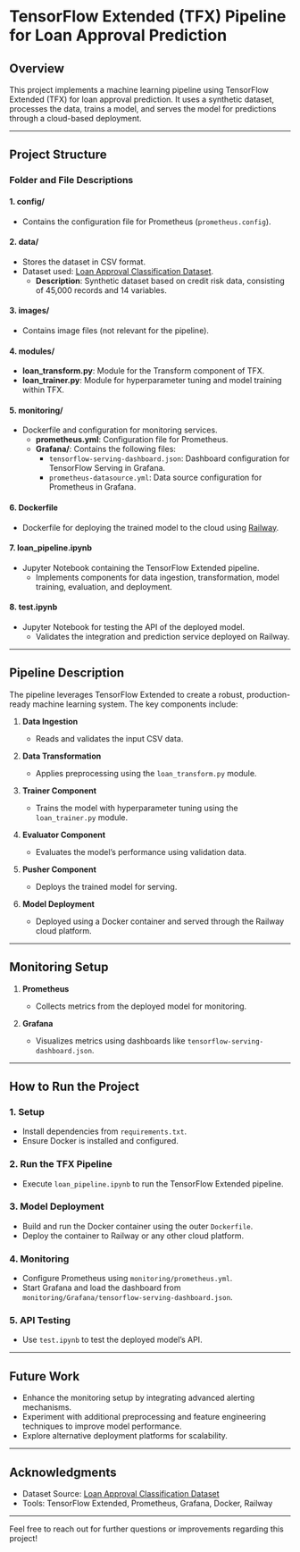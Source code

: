 # TensorFlow Extended (TFX) Pipeline for Loan Approval Prediction

## Overview
This project implements a machine learning pipeline using TensorFlow Extended (TFX) for loan approval prediction. It uses a synthetic dataset, processes the data, trains a model, and serves the model for predictions through a cloud-based deployment.

---

## Project Structure

### **Folder and File Descriptions**

#### 1. **config/**
- Contains the configuration file for Prometheus (`prometheus.config`).

#### 2. **data/**
- Stores the dataset in CSV format.
- Dataset used: [Loan Approval Classification Dataset](https://www.kaggle.com/datasets/taweilo/loan-approval-classification-data).
  - **Description**: Synthetic dataset based on credit risk data, consisting of 45,000 records and 14 variables.

#### 3. **images/**
- Contains image files (not relevant for the pipeline).

#### 4. **modules/**
- **loan_transform.py**: Module for the Transform component of TFX.
- **loan_trainer.py**: Module for hyperparameter tuning and model training within TFX.

#### 5. **monitoring/**
- Dockerfile and configuration for monitoring services.
  - **prometheus.yml**: Configuration file for Prometheus.
  - **Grafana/**: Contains the following files:
    - `tensorflow-serving-dashboard.json`: Dashboard configuration for TensorFlow Serving in Grafana.
    - `prometheus-datasource.yml`: Data source configuration for Prometheus in Grafana.

#### 6. **Dockerfile**
- Dockerfile for deploying the trained model to the cloud using [Railway](https://railway.app/).

#### 7. **loan_pipeline.ipynb**
- Jupyter Notebook containing the TensorFlow Extended pipeline.
  - Implements components for data ingestion, transformation, model training, evaluation, and deployment.

#### 8. **test.ipynb**
- Jupyter Notebook for testing the API of the deployed model.
  - Validates the integration and prediction service deployed on Railway.

---

## Pipeline Description
The pipeline leverages TensorFlow Extended to create a robust, production-ready machine learning system. The key components include:

1. **Data Ingestion**
   - Reads and validates the input CSV data.

2. **Data Transformation**
   - Applies preprocessing using the `loan_transform.py` module.

3. **Trainer Component**
   - Trains the model with hyperparameter tuning using the `loan_trainer.py` module.

4. **Evaluator Component**
   - Evaluates the model’s performance using validation data.

5. **Pusher Component**
   - Deploys the trained model for serving.

6. **Model Deployment**
   - Deployed using a Docker container and served through the Railway cloud platform.

---

## Monitoring Setup

1. **Prometheus**
   - Collects metrics from the deployed model for monitoring.

2. **Grafana**
   - Visualizes metrics using dashboards like `tensorflow-serving-dashboard.json`.

---

## How to Run the Project

### 1. **Setup**
- Install dependencies from `requirements.txt`.
- Ensure Docker is installed and configured.

### 2. **Run the TFX Pipeline**
- Execute `loan_pipeline.ipynb` to run the TensorFlow Extended pipeline.

### 3. **Model Deployment**
- Build and run the Docker container using the outer `Dockerfile`.
- Deploy the container to Railway or any other cloud platform.

### 4. **Monitoring**
- Configure Prometheus using `monitoring/prometheus.yml`.
- Start Grafana and load the dashboard from `monitoring/Grafana/tensorflow-serving-dashboard.json`.

### 5. **API Testing**
- Use `test.ipynb` to test the deployed model’s API.

---

## Future Work
- Enhance the monitoring setup by integrating advanced alerting mechanisms.
- Experiment with additional preprocessing and feature engineering techniques to improve model performance.
- Explore alternative deployment platforms for scalability.

---

## Acknowledgments
- Dataset Source: [Loan Approval Classification Dataset](https://www.kaggle.com/datasets/taweilo/loan-approval-classification-data)
- Tools: TensorFlow Extended, Prometheus, Grafana, Docker, Railway

---

Feel free to reach out for further questions or improvements regarding this project!
